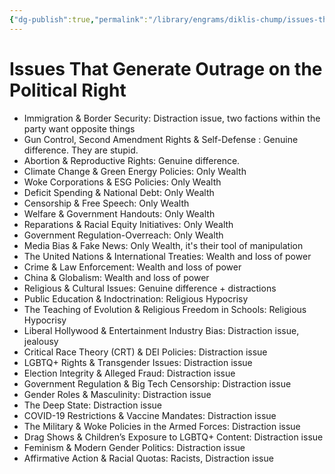 ```yaml
---
{"dg-publish":true,"permalink":"/library/engrams/diklis-chump/issues-that-generate-outrage-on-the-political-right/","tags":["DC/Conservatives"]}
---
```


# Issues That Generate Outrage on the Political Right

- Immigration & Border Security: Distraction issue, two factions within the party want opposite things  
- Gun Control, Second Amendment Rights & Self-Defense : Genuine difference. They are stupid.  
- Abortion & Reproductive Rights: Genuine difference.  
- Climate Change & Green Energy Policies: Only Wealth  
- Woke Corporations & ESG Policies: Only Wealth  
- Deficit Spending & National Debt: Only Wealth  
- Censorship & Free Speech: Only Wealth  
- Welfare & Government Handouts: Only Wealth  
- Reparations & Racial Equity Initiatives: Only Wealth  
- Government Regulation-Overreach: Only Wealth 
- Media Bias & Fake News: Only Wealth, it's their tool of manipulation  
- The United Nations & International Treaties: Wealth and loss of power  
- Crime & Law Enforcement: Wealth and loss of power   
- China & Globalism: Wealth and loss of power  
- Religious & Cultural Issues: Genuine difference + distractions  
- Public Education & Indoctrination: Religious Hypocrisy  
- The Teaching of Evolution & Religious Freedom in Schools: Religious Hypocrisy   
- Liberal Hollywood & Entertainment Industry Bias: Distraction issue, jealousy   
- Critical Race Theory (CRT) & DEI Policies: Distraction issue  
- LGBTQ+ Rights & Transgender Issues: Distraction issue  
- Election Integrity & Alleged Fraud: Distraction issue  
- Government Regulation & Big Tech Censorship: Distraction issue  
- Gender Roles & Masculinity: Distraction issue  
- The Deep State: Distraction issue
- COVID-19 Restrictions & Vaccine Mandates: Distraction issue   
- The Military & Woke Policies in the Armed Forces: Distraction issue  
- Drag Shows & Children’s Exposure to LGBTQ+ Content: Distraction issue  
- Feminism & Modern Gender Politics: Distraction issue  
- Affirmative Action & Racial Quotas: Racists, Distraction issue
